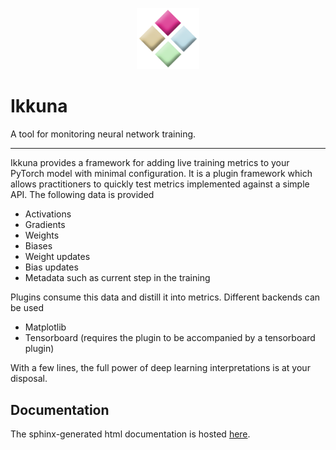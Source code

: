 <p align="center">
<img src="./logo.png" alt="logo" width="100"/>
</p>

# Ikkuna
A tool for monitoring neural network training.

---

Ikkuna provides a framework for adding live training metrics to your PyTorch
model with minimal configuration. It is a plugin framework which allows
practitioners to quickly test metrics implemented against a simple API. The
following data is provided

* Activations
* Gradients
* Weights
* Biases
* Weight updates
* Bias updates
* Metadata such as current step in the training

Plugins consume this data and distill it into metrics. Different backends can be
used

* Matplotlib
* Tensorboard (requires the plugin to be accompanied by a tensorboard plugin)

With a few lines, the full power of deep learning interpretations is at your
disposal.

## Documentation
The sphinx-generated html documentation is hosted [here](https://peltarion.github.io/ai_ikkuna/).
